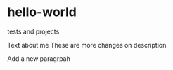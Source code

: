 # hello-world
tests and projects

Text about me
These are more changes on description

Add a new paragrpah
